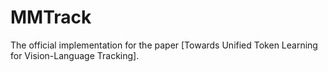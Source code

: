 # MMTrack
The official implementation for the paper [Towards Unified Token Learning for Vision-Language Tracking].

